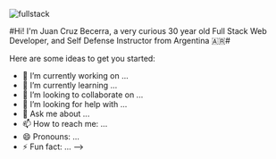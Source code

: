 ![fullstack](https://ibb.co/mCnf96r)

#Hi! I'm Juan Cruz Becerra, a very curious 30 year old Full Stack Web Developer, and Self Defense Instructor from Argentina 🇦🇷#

Here are some ideas to get you started:

- 🔭 I’m currently working on ...
- 🌱 I’m currently learning ...
- 👯 I’m looking to collaborate on ...
- 🤔 I’m looking for help with ...
- 💬 Ask me about ...
- 📫 How to reach me: ...
- 😄 Pronouns: ...
- ⚡ Fun fact: ...
-->
